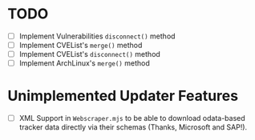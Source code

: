 
# TODO

- [ ] Implement Vulnerabilities `disconnect()` method
- [ ] Implement CVEList's `merge()` method
- [ ] Implement CVEList's `disconnect()` method
- [ ] Implement ArchLinux's `merge()` method

# Unimplemented Updater Features

- [ ] XML Support in `Webscraper.mjs` to be able to download odata-based tracker data directly via their schemas (Thanks, Microsoft and SAP!).

